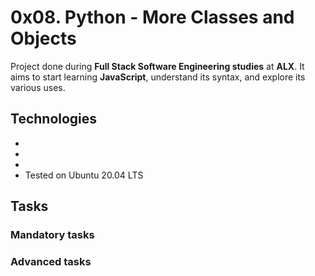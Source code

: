 # 0x08. Python - More Classes and Objects

Project done during **Full Stack Software Engineering studies** at **ALX**. It aims to start learning **JavaScript**, understand its syntax, and explore its various uses.

## Technologies
* 
* 
* 
* Tested on Ubuntu 20.04 LTS


## Tasks

### Mandatory tasks





### Advanced tasks

